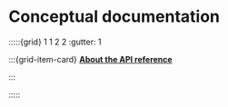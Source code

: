 # Conceptual documentation

:::::{grid} 1 1 2 2
:gutter: 1

:::{grid-item-card}
**[About the API reference](./api-about.md)**

:::

:::::
